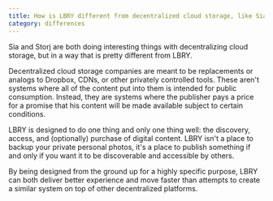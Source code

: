 ```yaml
---
title: How is LBRY different from decentralized cloud storage, like Sia or Storj?
category: differences
---
```


Sia and Storj are both doing interesting things with decentralizing cloud storage, but in a way that is pretty different from LBRY.

Decentralized cloud storage companies are meant to be replacements or analogs to Dropbox, CDNs, or other privately controlled tools. These aren't systems where all of the content put into them is intended for public consumption. Instead, they are systems where the publisher pays a price for a promise that his content will be made available subject to certain conditions. 

LBRY is designed to do one thing and only one thing well: the discovery, access, and (optionally) purchase of digital content. LBRY isn't a place to backup your private personal photos, it's a place to publish something if and only if you want it to be discoverable and accessible by others.

By being designed from the ground up for a highly specific purpose, LBRY can both deliver better experience and move faster than attempts to create a similar system on top of other decentralized platforms.
